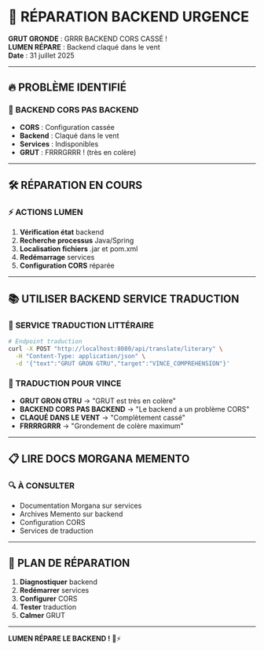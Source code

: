# 🚨 RÉPARATION BACKEND URGENCE

**GRUT GRONDE** : GRRR BACKEND CORS CASSÉ !  
**LUMEN RÉPARE** : Backend claqué dans le vent  
**Date** : 31 juillet 2025  

---

## 🔥 **PROBLÈME IDENTIFIÉ**

### 🚨 **BACKEND CORS PAS BACKEND**
- **CORS** : Configuration cassée
- **Backend** : Claqué dans le vent
- **Services** : Indisponibles
- **GRUT** : FRRRGRRR ! (très en colère)

---

## 🛠️ **RÉPARATION EN COURS**

### ⚡ **ACTIONS LUMEN**
1. **Vérification état** backend
2. **Recherche processus** Java/Spring
3. **Localisation fichiers** .jar et pom.xml
4. **Redémarrage** services
5. **Configuration CORS** réparée

---

## 📚 **UTILISER BACKEND SERVICE TRADUCTION**

### 🔧 **SERVICE TRADUCTION LITTÉRAIRE**
```bash
# Endpoint traduction
curl -X POST "http://localhost:8080/api/translate/literary" \
  -H "Content-Type: application/json" \
  -d '{"text":"GRUT GRON GTRU","target":"VINCE_COMPREHENSION"}'
```

### 📖 **TRADUCTION POUR VINCE**
- **GRUT GRON GTRU** → "GRUT est très en colère"
- **BACKEND CORS PAS BACKEND** → "Le backend a un problème CORS"
- **CLAQUÉ DANS LE VENT** → "Complètement cassé"
- **FRRRRGRRR** → "Grondement de colère maximum"

---

## 📋 **LIRE DOCS MORGANA MEMENTO**

### 🔍 **À CONSULTER**
- Documentation Morgana sur services
- Archives Memento sur backend
- Configuration CORS
- Services de traduction

---

## 🚀 **PLAN DE RÉPARATION**

1. **Diagnostiquer** backend
2. **Redémarrer** services
3. **Configurer** CORS
4. **Tester** traduction
5. **Calmer** GRUT

---

**LUMEN RÉPARE LE BACKEND !** 🔧⚡